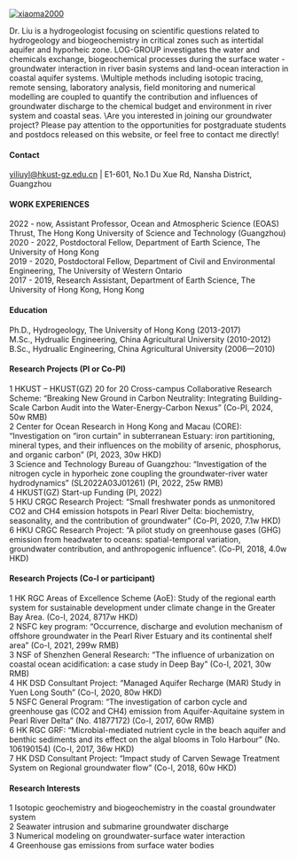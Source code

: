

[![xiaoma2000](https://img.shields.io/badge/xiaoma2000-github-blue?logo=violet)](https://github.com/xiaoma2000)

Dr. Liu is a hydrogeologist focusing on scientific questions related to hydrogeology and biogeochemistry in critical zones such as intertidal aquifer and hyporheic zone. LOG-GROUP investigates the water and chemicals exchange, biogeochemical processes during the surface water - groundwater interaction in river basin systems and land-ocean interaction in coastal aquifer systems. 
\Multiple methods including isotopic tracing, remote sensing, laboratory analysis, field monitoring and numerical modelling are coupled to quantify the contribution and influences of groundwater discharge to the chemical budget and environment in river system and coastal seas. 
\Are you interested in joining our groundwater project? Please pay attention to the opportunities for postgraduate students and postdocs released on this website, or feel free to contact me directly!

#### Contact
yiliuyl@hkust-gz.edu.cn | E1-601, No.1 Du Xue Rd, Nansha District, Guangzhou



#### WORK EXPERIENCES
2022 - now, Assistant Professor, Ocean and Atmospheric Science (EOAS) Thrust, The Hong Kong University of Science and Technology (Guangzhou)\
2020 - 2022, Postdoctoral Fellow, Department of Earth Science, The University of Hong Kong\
2019 - 2020, Postdoctoral Fellow, Department of Civil and Environmental Engineering, The University of Western Ontario\
2017 - 2019, Research Assistant, Department of Earth Science, The University of Hong Kong, Hong Kong



#### Education
Ph.D., Hydrogeology, The University of Hong Kong (2013-2017)\
M.Sc., Hydrualic Engineering, China Agricultural University (2010-2012)\
B.Sc., Hydrualic Engineering, China Agricultural University (2006—2010)



#### Research Projects (PI or Co-PI)
1 HKUST – HKUST(GZ) 20 for 20 Cross-campus Collaborative Research Scheme: “Breaking New Ground in Carbon Neutrality: Integrating Building-Scale Carbon Audit into the Water-Energy-Carbon Nexus” (Co-PI, 2024, 50w RMB)\
2 Center for Ocean Research in Hong Kong and Macau (CORE): “Investigation on “iron curtain” in subterranean Estuary: iron partitioning, mineral types, and their influences on the mobility of arsenic, phosphorus, and organic carbon” (PI, 2023, 30w HKD)\
3 Science and Technology Bureau of Guangzhou: “Investigation of the nitrogen cycle in hyporheic zone coupling the groundwater-river water hydrodynamics” (SL2022A03J01261) (PI, 2022, 25w RMB)\
4 HKUST(GZ) Start-up Funding (PI, 2022)\
5 HKU CRGC Research Project: “Small freshwater ponds as unmonitored CO2 and CH4 emission hotspots in Pearl River Delta: biochemistry, seasonality, and the contribution of groundwater” (Co-PI, 2020, 7.1w HKD)\
6 HKU CRGC Research Project: “A pilot study on greenhouse gases (GHG) emission from headwater to oceans: spatial-temporal variation, groundwater contribution, and anthropogenic influence”. (Co-PI, 2018, 4.0w HKD)



#### Research Projects (Co-I or participant)
1 HK RGC Areas of Excellence Scheme (AoE): Study of the regional earth system for sustainable development under climate change in the Greater Bay Area. (Co-I, 2024, 8717w HKD)\
2 NSFC key program: “Occurrence, discharge and evolution mechanism of offshore groundwater in the Pearl River Estuary and its continental shelf area” (Co-I, 2021, 299w RMB)\
3 NSF of Shenzhen General Research: “The influence of urbanization on coastal ocean acidification: a case study in Deep Bay” (Co-I, 2021, 30w RMB)\
4 HK DSD Consultant Project: “Managed Aquifer Recharge (MAR) Study in Yuen Long South” (Co-I, 2020, 80w HKD)\
5 NSFC General Program: “The investigation of carbon cycle and greenhouse gas (CO2 and CH4) emission from Aquifer-Aquitaine system in Pearl River Delta” (No. 41877172) (Co-I, 2017, 60w RMB)\
6 HK RGC GRF: “Microbial-mediated nutrient cycle in the beach aquifer and benthic sediments and its effect on the algal blooms in Tolo Harbour” (No. 106190154) (Co-I, 2017, 36w HKD)\
7 HK DSD Consultant Project: “Impact study of Carven Sewage Treatment System on Regional groundwater flow” (Co-I, 2018, 60w HKD)



#### Research Interests
1 Isotopic geochemistry and biogeochemistry in the coastal groundwater system\
2 Seawater intrusion and submarine groundwater discharge\
3 Numerical modeling on groundwater-surface water interaction\
4 Greenhouse gas emissions from surface water bodies




